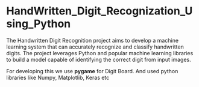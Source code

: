 # HandWritten_Digit_Recognization_Using_Python
The Handwritten Digit Recognition project aims to develop a machine learning system that can accurately recognize and classify handwritten digits. The project leverages Python and popular machine learning libraries to build a model capable of identifying the correct digit from input images.

For developing this we use **pygame** for Digit Board. And used python libraries like Numpy, Matplotlib, Keras etc 
